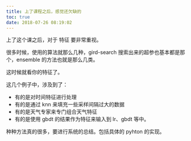 ```yaml
---
title: 上了课程之后，感觉还欠缺的
toc: true
date: 2018-07-26 08:19:02
---
```


上了这个课之后，对于 特征 要非常重视。

很多时候，使用的算法就那么几种，gird-search 搜索出来的超参也基本都是那个，ensemble 的方法也就是那么几类。

这时候就看你的特征了。

这几个例子中，涉及到了：

- 有的是对时间特征进行处理
- 有的是通过 knn 来填充一些采样间隔过大的数据
- 有的是天气专家来专门组合天气特征
- 有的是使用 gbdt 的结果作为特征来输入到 lr、gbdt 等中。


种种方法真的很多，要进行系统的总结。包括具体的 pyhton 的实现。

